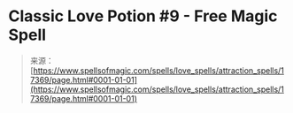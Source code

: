 <!--yml
category: 未分类
date: 2024-06-12 18:58:24
-->

# Classic Love Potion #9 - Free Magic Spell

> 来源：[https://www.spellsofmagic.com/spells/love_spells/attraction_spells/17369/page.html#0001-01-01](https://www.spellsofmagic.com/spells/love_spells/attraction_spells/17369/page.html#0001-01-01)